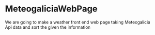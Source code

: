 # MeteogaliciaWebPage
We are going to make a weather front end web page taking Meteogalicia Api data and sort the given the information
